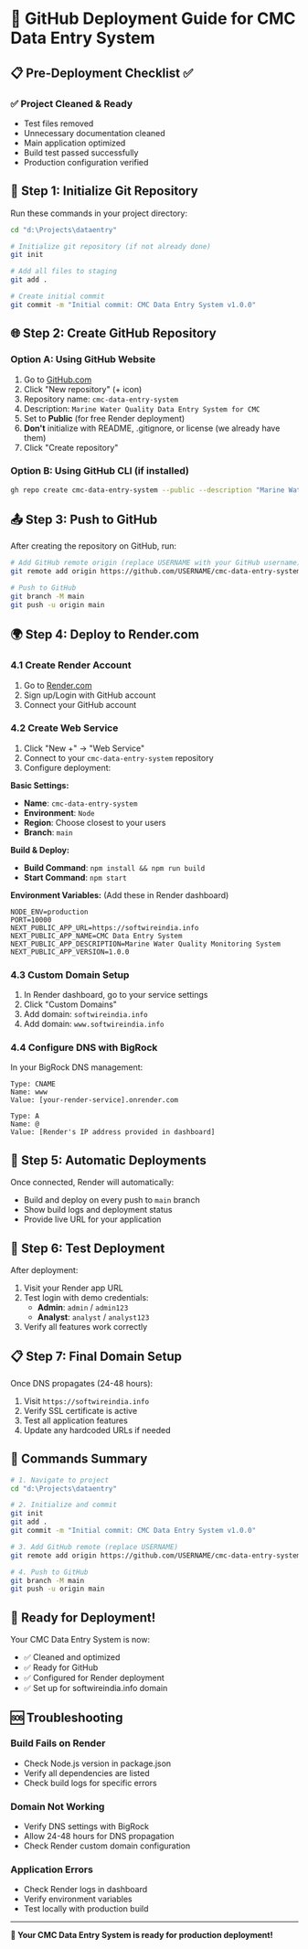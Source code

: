 # 🚀 GitHub Deployment Guide for CMC Data Entry System

## 📋 Pre-Deployment Checklist ✅

### ✅ **Project Cleaned & Ready**
- Test files removed
- Unnecessary documentation cleaned
- Main application optimized
- Build test passed successfully
- Production configuration verified

## 🔧 Step 1: Initialize Git Repository

Run these commands in your project directory:

```bash
cd "d:\Projects\dataentry"

# Initialize git repository (if not already done)
git init

# Add all files to staging
git add .

# Create initial commit
git commit -m "Initial commit: CMC Data Entry System v1.0.0"
```

## 🌐 Step 2: Create GitHub Repository

### Option A: Using GitHub Website
1. Go to [GitHub.com](https://github.com)
2. Click "New repository" (+ icon)
3. Repository name: `cmc-data-entry-system`
4. Description: `Marine Water Quality Data Entry System for CMC`
5. Set to **Public** (for free Render deployment)
6. **Don't** initialize with README, .gitignore, or license (we already have them)
7. Click "Create repository"

### Option B: Using GitHub CLI (if installed)
```bash
gh repo create cmc-data-entry-system --public --description "Marine Water Quality Data Entry System for CMC"
```

## 📤 Step 3: Push to GitHub

After creating the repository on GitHub, run:

```bash
# Add GitHub remote origin (replace USERNAME with your GitHub username)
git remote add origin https://github.com/USERNAME/cmc-data-entry-system.git

# Push to GitHub
git branch -M main
git push -u origin main
```

## 🌍 Step 4: Deploy to Render.com

### 4.1 Create Render Account
1. Go to [Render.com](https://render.com)
2. Sign up/Login with GitHub account
3. Connect your GitHub account

### 4.2 Create Web Service
1. Click "New +" → "Web Service"
2. Connect to your `cmc-data-entry-system` repository
3. Configure deployment:

**Basic Settings:**
- **Name**: `cmc-data-entry-system`
- **Environment**: `Node`
- **Region**: Choose closest to your users
- **Branch**: `main`

**Build & Deploy:**
- **Build Command**: `npm install && npm run build`
- **Start Command**: `npm start`

**Environment Variables:** (Add these in Render dashboard)
```
NODE_ENV=production
PORT=10000
NEXT_PUBLIC_APP_URL=https://softwireindia.info
NEXT_PUBLIC_APP_NAME=CMC Data Entry System
NEXT_PUBLIC_APP_DESCRIPTION=Marine Water Quality Monitoring System
NEXT_PUBLIC_APP_VERSION=1.0.0
```

### 4.3 Custom Domain Setup
1. In Render dashboard, go to your service settings
2. Click "Custom Domains"
3. Add domain: `softwireindia.info`
4. Add domain: `www.softwireindia.info`

### 4.4 Configure DNS with BigRock
In your BigRock DNS management:
```
Type: CNAME
Name: www
Value: [your-render-service].onrender.com

Type: A
Name: @
Value: [Render's IP address provided in dashboard]
```

## 🔄 Step 5: Automatic Deployments

Once connected, Render will automatically:
- Build and deploy on every push to `main` branch
- Show build logs and deployment status
- Provide live URL for your application

## 🧪 Step 6: Test Deployment

After deployment:
1. Visit your Render app URL
2. Test login with demo credentials:
   - **Admin**: `admin` / `admin123`
   - **Analyst**: `analyst` / `analyst123`
3. Verify all features work correctly

## 📋 Step 7: Final Domain Setup

Once DNS propagates (24-48 hours):
1. Visit `https://softwireindia.info`
2. Verify SSL certificate is active
3. Test all application features
4. Update any hardcoded URLs if needed

## 🔧 Commands Summary

```bash
# 1. Navigate to project
cd "d:\Projects\dataentry"

# 2. Initialize and commit
git init
git add .
git commit -m "Initial commit: CMC Data Entry System v1.0.0"

# 3. Add GitHub remote (replace USERNAME)
git remote add origin https://github.com/USERNAME/cmc-data-entry-system.git

# 4. Push to GitHub
git branch -M main
git push -u origin main
```

## 🎯 **Ready for Deployment!**

Your CMC Data Entry System is now:
- ✅ Cleaned and optimized
- ✅ Ready for GitHub
- ✅ Configured for Render deployment
- ✅ Set up for softwireindia.info domain

## 🆘 Troubleshooting

### Build Fails on Render
- Check Node.js version in package.json
- Verify all dependencies are listed
- Check build logs for specific errors

### Domain Not Working
- Verify DNS settings with BigRock
- Allow 24-48 hours for DNS propagation
- Check Render custom domain configuration

### Application Errors
- Check Render logs in dashboard
- Verify environment variables
- Test locally with production build

---

**🎉 Your CMC Data Entry System is ready for production deployment!**
